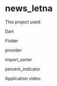 # news_letna

This project used:

Dart

Flutter

provider

import_sorter

percent_indicator

Application video:
